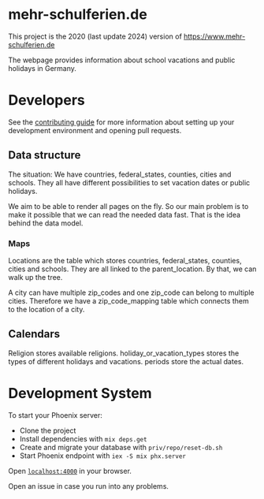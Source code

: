 # mehr-schulferien.de

This project is the 2020 (last update 2024) version of 
https://www.mehr-schulferien.de

The webpage provides information about school vacations and public holidays
in Germany.

# Developers

See the [contributing guide](https://github.com/mehr-schulferien-de/www.mehr-schulferien.de/blob/master/CONTRIBUTING.md)
for more information about setting up your development environment and opening pull
requests.

## Data structure

The situation: We have countries, federal_states, counties, cities and schools.
They all have different possibilities to set vacation dates or public holidays.

We aim to be able to render all pages on the fly. So our main problem is to make it possible that we can read the needed data fast. That is the idea behind the data model.

### Maps

Locations are the table which stores countries, federal_states, counties, cities and schools. They are all linked to the parent_location. By that, we can walk up
the tree.

A city can have multiple zip_codes and one zip_code can belong to multiple cities.
Therefore we have a zip_code_mapping table which connects them to the location
of a city.

## Calendars

Religion stores available religions. holiday_or_vacation_types stores the
types of different holidays and vacations. periods store the actual dates.

# Development System

To start your Phoenix server:

  * Clone the project
  * Install dependencies with `mix deps.get`
  * Create and migrate your database with `priv/repo/reset-db.sh`
  * Start Phoenix endpoint with `iex -S mix phx.server`

Open [`localhost:4000`](http://localhost:4000) in your browser.

Open an issue in case you run into any problems.
